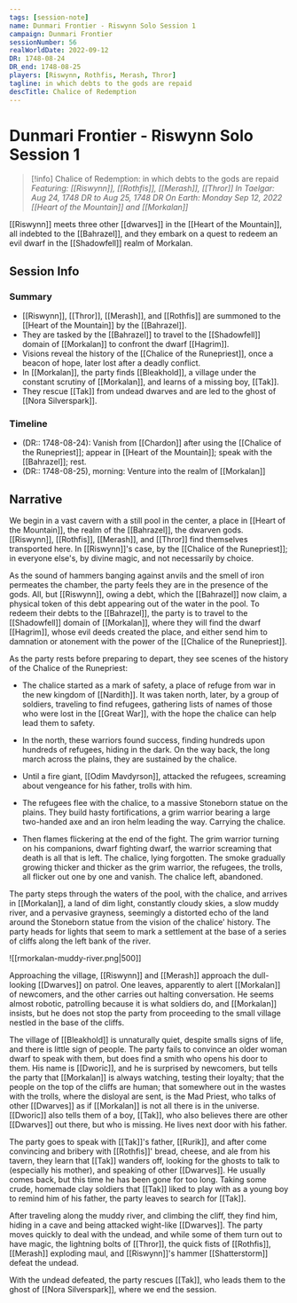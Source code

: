 ```yaml
---
tags: [session-note]
name: Dunmari Frontier - Riswynn Solo Session 1
campaign: Dunmari Frontier
sessionNumber: 56
realWorldDate: 2022-09-12
DR: 1748-08-24
DR_end: 1748-08-25
players: [Riswynn, Rothfis, Merash, Thror]
tagline: in which debts to the gods are repaid
descTitle: Chalice of Redemption
---
```

# Dunmari Frontier - Riswynn Solo Session 1

>[!info] Chalice of Redemption: in which debts to the gods are repaid
> *Featuring: [[Riswynn]], [[Rothfis]], [[Merash]], [[Thror]]*
> *In Taelgar: Aug 24, 1748 DR to Aug 25, 1748 DR*
> *On Earth: Monday Sep 12, 2022*
> *[[Heart of the Mountain]] and [[Morkalan]]*

[[Riswynn]] meets three other [[dwarves]] in the [[Heart of the Mountain]], all indebted to the [[Bahrazel]], and they embark on a quest to redeem an evil dwarf in the [[Shadowfell]] realm of Morkalan. 
## Session Info
### Summary
- [[Riswynn]], [[Thror]], [[Merash]], and [[Rothfis]] are summoned to the [[Heart of the Mountain]] by the [[Bahrazel]].
- They are tasked by the [[Bahrazel]] to travel to the [[Shadowfell]] domain of [[Morkalan]] to confront the dwarf [[Hagrim]].
- Visions reveal the history of the [[Chalice of the Runepriest]], once a beacon of hope, later lost after a deadly conflict.
- In [[Morkalan]], the party finds [[Bleakhold]], a village under the constant scrutiny of [[Morkalan]], and learns of a missing boy, [[Tak]].
- They rescue [[Tak]] from undead dwarves and are led to the ghost of [[Nora Silverspark]].

### Timeline
- (DR:: 1748-08-24): Vanish from [[Chardon]] after using the [[Chalice of the Runepriest]]; appear in [[Heart of the Mountain]]; speak with the [[Bahrazel]]; rest.
- (DR:: 1748-08-25), morning: Venture into the realm of [[Morkalan]]


## Narrative
We begin in a vast cavern with a still pool in the center, a place in [[Heart of the Mountain]], the realm of the [[Bahrazel]], the dwarven gods. [[Riswynn]], [[Rothfis]], [[Merash]], and [[Thror]] find themselves transported here. In [[Riswynn]]'s case, by the [[Chalice of the Runepriest]]; in everyone else's, by divine magic, and not necessarily by choice. 

As the sound of hammers banging against anvils and the smell of iron permeates the chamber, the party feels they are in the presence of the gods. All, but [[Riswynn]], owing a debt, which the [[Bahrazel]] now claim, a physical token of this debt appearing out of the water in the pool. To redeem their debts to the [[Bahrazel]], the party is to travel to the [[Shadowfell]] domain of [[Morkalan]], where they will find the dwarf [[Hagrim]], whose evil deeds created the place, and either send him to damnation or atonement with the power of the [[Chalice of the Runepriest]]. 

As the party rests before preparing to depart, they see scenes of the history of the Chalice of the Runepriest:

- The chalice started as a mark of safety, a place of refuge from war in the new kingdom of [[Nardith]]. It was taken north, later, by a group of soldiers, traveling to find refugees, gathering lists of names of those who were lost in the [[Great War]], with the hope the chalice can help lead them to safety. 

- In the north, these warriors found success, finding hundreds upon hundreds of refugees, hiding in the dark. On the way back, the long march across the plains, they are sustained by the chalice. 

- Until a fire giant, [[Odim Mavdyrson]], attacked the refugees, screaming about vengeance for his father, trolls with him. 

- The refugees flee with the chalice, to a massive Stoneborn statue on the plains. They build hasty fortifications, a grim warrior bearing a large two-handed axe and an iron helm leading the way. Carrying the chalice. 

- Then flames flickering at the end of the fight. The grim warrior turning on his companions, dwarf fighting dwarf, the warrior screaming that death is all that is left. The chalice, lying forgotten. The smoke gradually growing thicker and thicker as the grim warrior, the refugees, the trolls, all flicker out one by one and vanish. The chalice left, abandoned.

The party steps through the waters of the pool, with the chalice, and arrives in [[Morkalan]], a land of dim light, constantly cloudy skies, a slow muddy river, and a pervasive grayness, seemingly a distorted echo of the land around the Stoneborn statue from the vision of the chalice' history. The party heads for lights that seem to mark a settlement at the base of a series of cliffs along the left bank of the river. 

![[rmorkalan-muddy-river.png|500]]

Approaching the village, [[Riswynn]] and [[Merash]] approach the dull-looking [[Dwarves]] on patrol. One leaves, apparently to alert [[Morkalan]] of newcomers, and the other carries out halting conversation. He seems almost robotic, patrolling because it is what soldiers do, and [[Morkalan]] insists, but he does not stop the party from proceeding to the small village nestled in the base of the cliffs.

The village of [[Bleakhold]] is unnaturally quiet, despite smalls signs of life, and there is little sign of people. The party fails to convince an older woman dwarf to speak with them, but does find a smith who opens his door to them. His name is [[Dworic]], and he is surprised by newcomers, but tells the party that [[Morkalan]] is always watching, testing their loyalty; that the people on the top of the cliffs are human; that somewhere out in the wastes with the trolls, where the disloyal are sent, is the Mad Priest, who talks of other [[Dwarves]] as if [[Morkalan]] is not all there is in the universe. [[Dworic]] also tells them of a boy, [[Tak]], who also believes there are other [[Dwarves]] out there, but who is missing. He lives next door with his father. 

The party goes to speak with [[Tak]]'s father, [[Rurik]], and after come convincing and bribery with [[Rothfis]]' bread, cheese, and ale from his tavern, they learn that [[Tak]] wanders off, looking for the ghosts to talk to (especially his mother), and speaking of other [[Dwarves]]. He usually comes back, but this time he has been gone for too long. Taking some crude, homemade clay soldiers that [[Tak]] liked to play with as a young boy to remind him of his father, the party leaves to search for [[Tak]].

After traveling along the muddy river, and climbing the cliff, they find him, hiding in a cave and being attacked wight-like [[Dwarves]]. The party moves quickly to deal with the undead, and while some of them turn out to have magic, the lightning bolts of [[Thror]], the quick fists of [[Rothfis]], [[Merash]] exploding maul, and [[Riswynn]]'s hammer [[Shatterstorm]] defeat the undead. 

With the undead defeated, the party rescues [[Tak]], who leads them to the ghost of [[Nora Silverspark]], where we end the session. 

